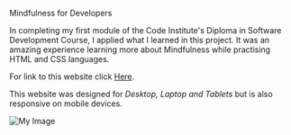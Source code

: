 Mindfulness for Developers

In completing my first module of the Code Institute's Diploma in Software Development Course, I applied what I learned in this project.
It was an amazing experience learning more about Mindfulness while practising HTML and CSS languages.

For link to this website click [Here](https://muniquemc.github.io/mindfulness-for-developers/).

This website was designed for *Desktop, Laptop and Tablets* but is also responsive on mobile devices.

![My Image](assets/images/website.png)
